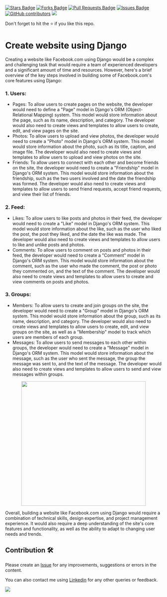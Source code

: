 <a href="https://github.com/drshahizan/learn-django/stargazers"><img src="https://img.shields.io/github/stars/drshahizan/learn-django" alt="Stars Badge"/></a>
<a href="https://github.com/drshahizan/learn-django/network/members"><img src="https://img.shields.io/github/forks/drshahizan/learn-django" alt="Forks Badge"/></a>
<a href="https://github.com/drshahizan/learn-django/pulls"><img src="https://img.shields.io/github/issues-pr/drshahizan/learn-django" alt="Pull Requests Badge"/></a>
<a href="https://github.com/drshahizan/learn-django/issues"><img src="https://img.shields.io/github/issues/drshahizan/learn-django" alt="Issues Badge"/></a>
<a href="https://github.com/drshahizan/learn-django/graphs/contributors"><img alt="GitHub contributors" src="https://img.shields.io/github/contributors/drshahizan/learn-django?color=2b9348"></a>
![](https://visitor-badge.glitch.me/badge?page_id=drshahizan/learn-django)

Don't forget to hit the :star: if you like this repo.

# Create website using Django
Creating a website like Facebook.com using Django would be a complex and challenging task that would require a team of experienced developers and a significant amount of time and resources. However, here's a brief overview of the key steps involved in building some of Facebook.com's core features using Django:

### 1. Users:
- Pages: To allow users to create pages on the website, the developer would need to define a "Page" model in Django's ORM (Object-Relational Mapping) system. This model would store information about the page, such as its name, description, and category. The developer would also need to create views and templates to allow users to create, edit, and view pages on the site.
- Photos: To allow users to upload and view photos, the developer would need to create a "Photo" model in Django's ORM system. This model would store information about the photo, such as its title, caption, and image file. The developer would also need to create views and templates to allow users to upload and view photos on the site.
- Friends: To allow users to connect with each other and become friends on the site, the developer would need to create a "Friendship" model in Django's ORM system. This model would store information about the friendship, such as the two users involved and the date the friendship was formed. The developer would also need to create views and templates to allow users to send friend requests, accept friend requests, and view their list of friends.

### 2. Feed:
- Likes: To allow users to like posts and photos in their feed, the developer would need to create a "Like" model in Django's ORM system. This model would store information about the like, such as the user who liked the post, the post they liked, and the date the like was made. The developer would also need to create views and templates to allow users to like and unlike posts and photos.
- Comments: To allow users to comment on posts and photos in their feed, the developer would need to create a "Comment" model in Django's ORM system. This model would store information about the comment, such as the user who made the comment, the post or photo they commented on, and the text of the comment. The developer would also need to create views and templates to allow users to create and view comments on posts and photos.

### 3. Groups:
- Members: To allow users to create and join groups on the site, the developer would need to create a "Group" model in Django's ORM system. This model would store information about the group, such as its name, description, and category. The developer would also need to create views and templates to allow users to create, edit, and view groups on the site, as well as a "Membership" model to track which users are members of each group.
- Messages: To allow users to send messages to each other within groups, the developer would need to create a "Message" model in Django's ORM system. This model would store information about the message, such as the user who sent the message, the group the message was sent to, and the text of the message. The developer would also need to create views and templates to allow users to send and view messages within groups.

<p align="center">
<img src="../images/13-fb.png" width="400" />
</p>

Overall, building a website like Facebook.com using Django would require a combination of technical skills, design expertise, and project management experience. It would also require a deep understanding of the site's core features and functionality, as well as the ability to adapt to changing user needs and trends.

## Contribution 🛠️
Please create an [Issue](https://github.com/drshahizan/learn-django/issues) for any improvements, suggestions or errors in the content.

You can also contact me using [Linkedin](https://www.linkedin.com/in/drshahizan/) for any other queries or feedback.

![](https://komarev.com/ghpvc/?username=drshahizan&label=Views&color=0e75b6&style=flat)
